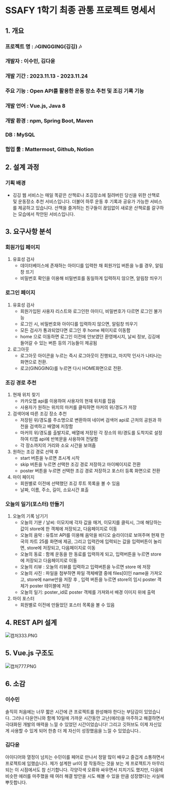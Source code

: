 # SSAFY 1학기 최종 관통 프로젝트 명세서

## 1. 개요

### 프로젝트 명 : 🎶GINGGING(깅깅) 🎶

### 개발자 : 이수민, 김다윤

### 개발 기간 : 2023.11.13 - 2023.11.24

### 주요 기능 : Open API를 활용한 운동 장소 추천 및 조깅 기록 기능

### 개발 언어 : Vue.js, Java 8

### 개발 환경 : npm, Spring Boot, Maven

### DB : MySQL

### 협업 툴 : Mattermost, Github, Notion

## 2. 설계 과정

### 기획 배경

- 깅깅 웹 서비스는 매일 똑같은 산책로나 조깅장소에 질려버린 당신을 위한 산책로 및 운동장소 추천 서비스입니다. 더불어 하루 운동 후 기록과 공유가 가능한 서비스를 제공하고 있습니다. 산책을 즐겨하는 친구들이 끊임없이 새로운 산책로를 갈구하는 모습에서 착안된 서비스입니다.

## 3. 요구사항 분석

### **회원가입 페이지**

1. 유효성 검사
    - 데이터베이스에 존재하는 아이디를 입력한 채 회원가입 버튼을 누를 경우, 알림창 뜨기
    - 비밀번호 확인을 이용해 비밀번호를 동일하게 입력하지 않으면, 알림창 띄우기

### **로그인 페이지**

1. 유효성 검사
    - 회원가입된 사용자 리스트와 로그인한 아이디, 비밀번호가 다르면 로그인 불가능
    - 로그인 시, 비밀번호와 아이디를 입력하지 않으면, 알림창 띄우기
    - 모든 검사가 통과되었다면 로그인 후 home 페이지로 이동함
    - home 으로 이동하면 로그인 이전에 안보였던 환영메시지, 날씨 정보, 깅깅에 들어갈 수 있는 버튼 등의 기능들이 제공됨
2. 로그아웃
    - 로그아웃 아이콘을 누르는 즉시 로그아웃이 진행되고, 마지막 인사가 나타나는 화면으로 전환.
    - 로고(GINGGING)를 누르면 다시 HOME화면으로 전환.

### **조깅 경로 추천**

1. 현재 위치 찾기
    - 카카오맵 api를 이용하여 사용자의 현재 위치를 잡음
    - 사용자가 원하는 위치의 마커를 클릭하면 마커의 위/경도가 저장
2. 검색어에 따른 조깅 장소 추천
    - 저장된 위/경도를 주소명으로 변환하여 네이버 검색어 api로 근처의 공원과 하천을 검색하고 배열에 저장함
    - 마커의 위/경도를 출발지로, 배열에 저장된 각 장소의 위/경도를 도착지로 설정하여 티맵 api에 반복문을 사용하여 전달함
    - 각 장소까지의 거리와 소요 시간을 보여줌
3. 원하는 조깅 경로 선택 후
    - start 버튼을 누르면 초시계 시작
    - skip 버튼을 누르면 선택한 조깅 경로 저장하고 마이페이지로 전환
    - poster 버튼을 누르면 선택한 조깅 경로 저장하고 포스터 등록 화면으로 전환
4. 마이 페이지
    - 회원별로 이전에 선택했던 조깅 루트 목록을 볼 수 있음
    - 날짜, 이름, 주소, 길이, 소요시간 표출

### **오늘의 일기(포스터) 만들기**

1. 오늘의 기록 남기기
    - 오늘의 기분 / 날씨: 이모지에 각자 값을 매겨, 이모지를 클릭시, 그에 해당하는 값이 store에 한 객체에 저장되고, 다음페이지로 이동
    - 오늘의 음악 : 유튜브 API를 이용해 음악을 비디오 슬라이더로 보여주며 현재 한국의 차트 25를 화면에 제공, 그리고 입력칸에 입력되는 값을 입력버튼이 눌리면, store에 저장되고, 다음페이지로 이동
    - 오늘의 동료 : 함께 운동을 한 동료를 입력하게 되고, 입력버튼을 누르면 store에 저장되고 다음페이지로 이동
    - 오늘의 리뷰 : 오늘의 리뷰를 입력하고 입력버튼을 누르면 store 에 저장
    - 오늘의 사진 : 파일을 첨부하면 파일 객체배열 중에 files[0]인 name을 가져오고, store에 name만을 저장 후 , 입력 버튼을 누르면 store의 임시 poster 객체가 poster 테이블에 저장
    - 오늘의 일기: poster_id로 poster 객체를 가져와서 배경 이미지 위에 출력
2. 마이 포스터
    - 회원별로 이전에 만들었던 포스터 목록을 볼 수 있음

## 4. REST API 설계

![캡처333.PNG](https://prod-files-secure.s3.us-west-2.amazonaws.com/3a06c87a-c69b-41e3-a5a4-81b6456ecd18/827c5b92-eaa5-45be-abb2-f8e069d313ba/%EC%BA%A1%EC%B2%98333.png)

## 5. Vue.js 구조도

![캡처777.PNG](https://prod-files-secure.s3.us-west-2.amazonaws.com/3a06c87a-c69b-41e3-a5a4-81b6456ecd18/c4b9e2b7-46b6-42a3-9a3b-531a4633ed3d/%EC%BA%A1%EC%B2%98777.png)

## 6. 소감

### 이수민

솔직히 처음에는 너무 짧은 시간에 큰 프로젝트를 완성해야 한다는 부담감이 있었습니다. 그러나 다윤언니와 함께 10일에 가까운 시간동안 고난(에러)을 마주하고 해결하면서 극대화된 개발의 매력을 느낄 수 있었던 시간이었습니다! 그리고 깃허브도 이제 자신있게 사용할 수 있게 되어 한층 더 제 자신이 성장했음을 느낄 수 있었습니다..

### 김다윤

아이디어와 열정이 넘치는 수민이를 페어로 만나서 정말 많이 배우고 즐겁게 소통하면서 프로젝트에 임했습니다. 제가 설계한 url이 잘 작동하는 것을 보는 게 프로젝트가 마무리 되는 이 시점에서도 참 신기합니다. 각양각색 오류와 싸우면서 지치기도 했지만, 다음에 비슷한 에러를 마주했을 때 여러 해결 방안을 시도 해볼 수 있을 만큼 성장했다는 사실에 뿌듯합니다.
